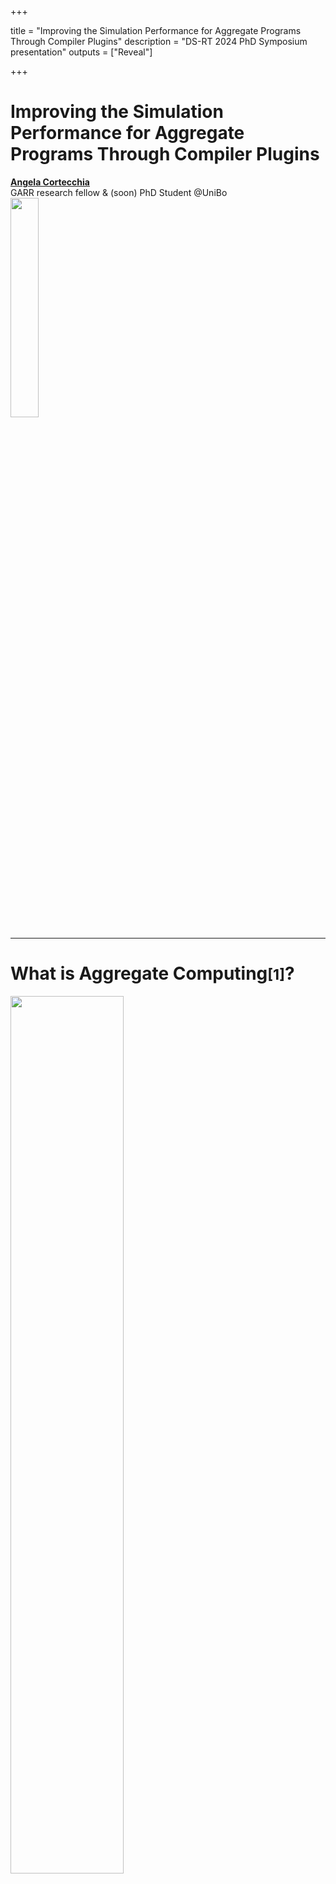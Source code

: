 +++

title = "Improving the Simulation Performance for Aggregate Programs Through Compiler Plugins"
description = "DS-RT 2024 PhD Symposium presentation"
outputs = ["Reveal"]

+++

# Improving the Simulation Performance for <span class="fragment custom red" data-fragment-index="0">Aggregate Programs</span> Through Compiler Plugins

<p class="fragment fade-out" data-fragment-index="0">
<a href="mailto:angela.cortecchia@unibo.it"><b>Angela Cortecchia</b></a></br>
GARR research fellow & (soon) PhD Student @UniBo</br>

<img src="example-background.svg" style="width: 30%"/>
</p>

---

# What is Aggregate Computing<small>[1]</small>?

<img src="./images/acDevices.svg" width=60%>


A macro-programming approach that defines the **collective behavior** of a heterogeneous set of devices in a **self-organizing system**.
<!-- Based on the **Field Calculus**<small>[2]</small>, operates by manipulating distributed data structures called *fields*. -->

Devices self-organize exchanging messages, abstracting from the communication approach thanks to **alignment**.

Based on the **Field Calculus**<small>[2]</small>, operates by manipulating distributed data structures called *fields*.

<div>
<small style="text-align: left">
[1] Beal, J., Pianini, D., Viroli, M. "Aggregate Programming for the Internet of Things." 2015.</br>
[2] Audrito, G., Viroli, M., Damiani, F., Pianini, D., Beal, J. "A Higher-Order Calculus of Computational Fields." 2019.
</small>
</div>

---

# Alignment<small>[3]</small>

<img src="./images/alignment.svg" width="70%"/>

Devices within the system that execute the same part of the Abstract Syntax Tree are **aligned** and capable of communication.

<div>
<small style="text-align: left;">
[3] G. Audrito, M. Viroli, F. Damiani, D. Pianini and J. Beal, “A Higher-Order Calculus of Computational Fields”
</small>
</div>

---

# Improving the **Simulation Performance** for Aggregate Programs Through Compiler Plugins

---

# Simulating _Aggregate Computing_ systems

{{% multicol %}}

{{% col class="col-md-8" %}}
Simulations are part of the **development cycle**.

{{< frag c="**Scalability limitation**: </br>challenges in scaling simulations to thousands or more devices simultaneously." >}}

{{< frag c="Performance is paramount." >}}
{{% /col %}}

{{% col %}}
![simulation](images/simulation.webp)
{{% /col %}}

{{% /multicol %}}



---

# Low level language: _FCPP_ <small>[4]</small>

{{% multicol %}}

{{% col class="text-start" %}}
Made for low-consumption devices.
Expected to be fast in simulations.

<div class="fragment">
<em>FCPP limitations</em>: 
<ul>
  <li><strong>Non-friendly</strong> language;</li>
  <li>Aggregate <strong>base-mechanism not hidden</strong>.</li>
</ul>
</div>
{{% /col %}}
{{% col %}}

For example

![fcpp](images/fcpp.svg)
<!-- ```cpp
//manual alignment
field<double> f = nbr(CALL, 4.2);
int n = nbr(CALL, 0, [&](field<int> a){
    return min_hood(CALL, a)
});
``` -->
{{% /col %}}

{{% /multicol %}}

<div>
<small style="text-align: left;">
[4] G. Audrito, and G. Torta, "FCPP to aggregate them all."
</small>
</div>

---

# Alternatives?

{{< frag c="## Build a custom language!" >}}

<!-- - Create a new language: **external DSL** -->
<!-- or -->
<!-- - **Hide** the **alignment** at runtime with **internal DSL** -->

---

# Domain Specific Language (DSL)

{{% multicol %}}

{{% col  %}}
## External DSL

<ul class="fragment">
  <li>Self-contained language with <strong>custom syntax and semantics</strong>;</li>
  <li>Can be tailored to <strong>specific performance</strong> or <strong>scalability requirements</strong>;</li>
  <li><strong>Harder to integrate</strong> with existing systems (needs custom tooling);</li>
  <li><strong>Tougher</strong> learning curve.</li>
</ul>
{{% /col %}}

{{% col class="col-md-1"%}}
### or
{{% /col %}}

{{% col %}}
## Internal DSL

<ul class="fragment">
  <li>Built on top of a <strong>host language</strong>;</li>
  <li>Takes <strong>advantage</strong> of its <strong>features</strong>, <strong>tools</strong>, and <strong>ecosystem</strong>.</li>
  <li><strong>Reduced</strong> learning curve.</li>
  <li><strong>Performances</strong> tied to the <strong>host language</strong>.</li>
</ul>
{{% /col %}}

{{% /multicol %}}

---

# External DSL: _Protelis_ <small>[5]</small>

Java-like **standalone language**.

Hides main aggregate computing mechanisms, such as alignment.

<div class="fragment">
<em>But</em>
<!-- - being a standalone language, its interpreter and compiler are not ma -->
<b>slower in complex programs</b>, due to its compiler.
</div>

{{< frag c="This limit can be overcome by leveraging on an **internal DSL**." >}}<br><br>

<div>
<small style="text-align: left;">
[5] D. Pianini, M. Viroli, and J. Beal, “Protelis: practical aggregate programming”
</small>
</div>

---

# Internal DSL: _ScaFi_ <small>[6]</small>

{{% multicol %}}

{{% col class="text-start" %}}

Scala-based internal DSL.

Alignment **hidden at runtime** doing stack investigation.

<div class="fragment">
<em>ScaFi limitations</em>:
<ul>
  <li>still some limitations at alignment and language-level;</li>
  <li>not very performant, due to runtime alignment via stack inspection.</li>
</ul>
</div>
{{% /col %}}

{{% col %}}

For example 

![scafi](images/scafi.svg)
{{% /col %}}


{{% /multicol %}}


<div>
<small style="text-align: left;">
[6] R. Casadei, M. Viroli, G. Aguzzi, and D. Pianini, “Scafi: A scala DSL and toolkit for aggregate programming”
</small>
</div>

---

# Improving the Simulation Performance for Aggregate Programs Through **Compiler Plugins**

<!-- <img src="images/SOTAtable.png"/> -->

---

# Idea: use a _Compiler Plugin_

Annotates the aggregate program on a stack at **compile time**.

Devices with the **same annotations in the stack** are "aligned" and can communicate.

<div class="fragment">
<em>Pros</em>:<br>
<ul>
  <li>Expressivity untouched;</li>
  <li>No overhead of the classic approaches.</li>
</ul>
<div>

---

# Meet **Collektive**

{{% multicol %}}

{{% col %}}
<img src="images/collektive-logo.svg" width="60%">
{{% /col %}}

{{% col class="col-md-8 text-start" %}}
- Internal DSL in Kotlin Multiplatform;
- **Alignment** made automatically **behind the scene** through compiler plugin.
- **Linked to** the general purpose **_Alchemist_** <small>[7]</small> **simulator**, which can execute also _Protelis_ and _ScaFi_ programs.

First implementation of the prototype DSL used to develop experiments related to the morphogenesis of plants<small>[8]</small>.

{{% /col %}}

{{% /multicol %}}

<div>
<small style="text-align: left">
[7] D. Pianini, S. Montagna, and M. Viroli, “Chemical-oriented simulation of computational systems with ALCHEMIST”;</br>
[8] A. Cortecchia, D. Pianini, G. Ciatto, and R. Casadei, "An Aggregate Vascular Morphogenesis Controller for Engingeered Self-Organising Spatial Structures".
</div>
</small>

---

# **Improving** the Simulation **Performance** for Aggregate Programs Through Compiler Plugins

---

{{% multicol %}}

{{% col %}}
## Reference scenario

_Channel with obstacles_ <small>[8]</small>:</br>
an algorithm to build a **redundant channel between two points** in a meshed network,
avoiding obstacles and adapting to topology changes.

<iframe class="fragment" width="70%" height=70%" loading="eager" autoplay="true" src="images/channel.mp4" ></iframe>

<!-- <img src="images/channelWithObstacles.png" width="70%"/> -->
<!--  -->
{{% /col %}}

{{% col %}}
<div class="fragment">
<h2>Results</h2>
<ul>
  <li>External DSLs (<em>Protelis</em>) has performance disadvantages in complex programs, respect to internal DSLs (<em>Collektive</em> & <em>ScaFi</em>);</li>
  <li><strong>Compiler plugin optimizes performance</strong> between internal DSLs, thanks to the management of the alignment.</li>
</ul>
<img src="images/channel.svg" width="72%"/>
</div>

<!-- <div class="r-stack">
  <img
    class="fragment current-visible fade-out"
    data-fragment-index="0"
    src="images/channelWithObstacles.png"
  />
  <img
    class="fragment"
    data-fragment-index="1"
    src="images/channel.svg"    
  />
</div> -->
{{% /col %}}

{{% /multicol %}}

<div>
<small style="text-align: left"><br><br>
[8] R. Casadei, G. Fortino, D. Pianini, A. Placuzzi, C. Savaglio, and M. Viroli, “A methodology and simulation-based toolchain for estimating deployment performance of smart collective services at the edge"
</small>
</div>

---

# Conclusion

{{% multicol %}}

{{% col class="col-md-8" %}}
This work demonstrates that the **technology used within a tool affects program execution time**.

<div class="fragment">
<h3>Future works</h3>

<ul>
  <li><strong>Further enhancing</strong> for efficient and faster execution across various platforms;</li>
  <li>Create a <strong>standard library</strong> of aggregate building blocks;</li>
  <li>Exploit the tool to the concept of "<strong>collective operating systems</strong>".</li>
</ul>
</div>

{{% /col %}}

{{% col %}}
![qr code to collective repo](images/qr.svg)
<div style="text-align: center;">
<p><i class="fab fa-github mr-3" style="color: #095aa6;"></i> <a href="https://github.com/Collektive/collektive">Collektive</a></p>
</div>
{{% /col %}}

{{% /multicol %}}



<!-- [Collektive](https://github.com/Collektive/collektive) -->
